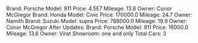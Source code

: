 Brand: Porsche
Model: 911
Price: 4.5E7
Mileage: 13.6
Owner: Conor McGregor
Brand: Honda
Model: Civic
Price: 170000.0
Mileage: 24.7
Owner: Namith
Brand: Suzuki
Model: supra
Price: 788000.0
Mileage: 19.9
Owner: Conor McGregor
After Updates:
Brand: Porsche
Model: 911
Price: 16000.0
Mileage: 13.6
Owner: Virat
Showroom: one and only
Total Cars: 3
